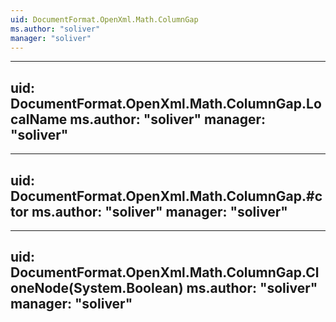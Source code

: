 ```yaml
---
uid: DocumentFormat.OpenXml.Math.ColumnGap
ms.author: "soliver"
manager: "soliver"
---
```


---
uid: DocumentFormat.OpenXml.Math.ColumnGap.LocalName
ms.author: "soliver"
manager: "soliver"
---

---
uid: DocumentFormat.OpenXml.Math.ColumnGap.#ctor
ms.author: "soliver"
manager: "soliver"
---

---
uid: DocumentFormat.OpenXml.Math.ColumnGap.CloneNode(System.Boolean)
ms.author: "soliver"
manager: "soliver"
---
